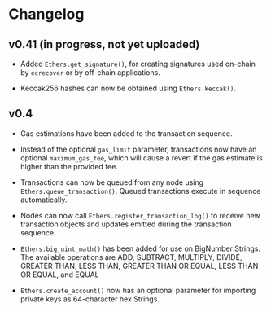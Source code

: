 # Changelog

## v0.41 (in progress, not yet uploaded)

* Added `Ethers.get_signature()`, for creating signatures used on-chain by `ecrecover` or by off-chain applications.

* Keccak256 hashes can now be obtained using `Ethers.keccak()`.

## v0.4

* Gas estimations have been added to the transaction sequence.

* Instead of the optional `gas_limit` parameter, transactions now have an optional `maximum_gas_fee`, which will cause a revert if the gas estimate is higher than the provided fee.

* Transactions can now be queued from any node using `Ethers.queue_transaction()`.  Queued transactions execute in sequence automatically.

* Nodes can now call `Ethers.register_transaction_log()` to receive new transaction objects and updates emitted during the transaction sequence.

* `Ethers.big_uint_math()` has been added for use on BigNumber Strings.  The available operations are ADD, SUBTRACT, MULTIPLY, DIVIDE, GREATER THAN, LESS THAN, GREATER THAN OR EQUAL, LESS THAN OR EQUAL, and EQUAL

* `Ethers.create_account()` now has an optional parameter for importing private keys as 64-character hex Strings.
